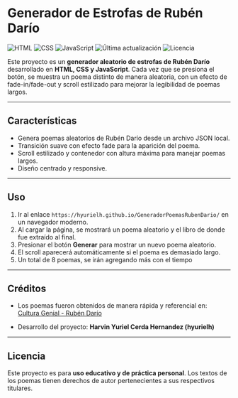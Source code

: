 # Generador de Estrofas de Rubén Darío

![HTML](https://img.shields.io/badge/HTML5-orange)
![CSS](https://img.shields.io/badge/CSS3-blue)
![JavaScript](https://img.shields.io/badge/JavaScript-yellow)
![Última actualización](https://img.shields.io/badge/actualizado-2025--09--16-blue)
![Licencia](https://img.shields.io/badge/licencia-Educativa-green)

Este proyecto es un **generador aleatorio de estrofas de Rubén Darío** desarrollado en **HTML, CSS y JavaScript**. Cada vez que se presiona el botón, se muestra un poema distinto de manera aleatoria, con un efecto de fade-in/fade-out y scroll estilizado para mejorar la legibilidad de poemas largos.

---

## Características

- Genera poemas aleatorios de Rubén Darío desde un archivo JSON local.  
- Transición suave con efecto fade para la aparición del poema.  
- Scroll estilizado y contenedor con altura máxima para manejar poemas largos.  
- Diseño centrado y responsive.  
  

---

## Uso

1. Ir al enlace `https://hyurielh.github.io/GeneradorPoemasRubenDario/` en un navegador moderno.  
2. Al cargar la página, se mostrará un poema aleatorio y el libro de donde fue extraído al final.  
3. Presionar el botón **Generar** para mostrar un nuevo poema aleatorio.  
4. El scroll aparecerá automáticamente si el poema es demasiado largo.  
5. Un total de 8 poemas, se irán agregando más con el tiempo

---

## Créditos

- Los poemas fueron obtenidos de manera rápida y referencial en:  
  [Cultura Genial - Rubén Darío](https://www.culturagenial.com/es/ruben-dario-poemas/)  

- Desarrollo del proyecto: **Harvin Yuriel Cerda Hernandez (hyurielh)**  

---

## Licencia

Este proyecto es para **uso educativo y de práctica personal**. Los textos de los poemas tienen derechos de autor pertenecientes a sus respectivos titulares.



